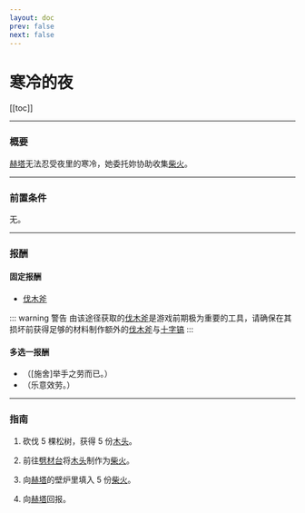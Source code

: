 ```yaml
---
layout: doc
prev: false
next: false
---
```


# 寒冷的夜

[[toc]]

---

### 概要

[赫塔](#/)无法忍受夜里的寒冷，她委托妳协助收集[柴火](#/)。

---

### 前置条件

无。

---

### 报酬

#### 固定报酬

- [伐木斧](#/)

::: warning 警告
由该途径获取的[伐木斧](#/)是游戏前期极为重要的工具，请确保在其损坏前获得足够的材料制作额外的[伐木斧](#/)与[十字镐](#/)
:::

#### 多选一报酬

- <Badge type="info" text="无" /> （\[施舍\]举手之劳而已。）
- <Badge type="warning" text="10 金币" /> （乐意效劳。）

---

### 指南

1. 砍伐 5 棵松树，获得 5 份[木头](#/)。

2. 前往[劈材台](#/)将[木头](#/)制作为[柴火](#/)。

3. 向[赫塔](#/)的壁炉里填入 5 份[柴火](#/)。

4. 向[赫塔](#/)回报。
